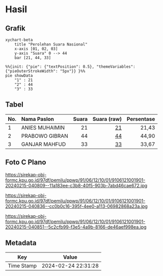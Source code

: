 # Hasil

## Grafik

```mermaid
xychart-beta
    title "Perolehan Suara Nasional"
    x-axis [01, 02, 03]
    y-axis "Suara" 0 --> 44
    bar [21, 44, 33]
```

```mermaid
%%{init: {"pie": {"textPosition": 0.5}, "themeVariables": {"pieOuterStrokeWidth": "5px"}} }%%
pie showData
    "1" : 21
    "2" : 44
    "3" : 33
```

## Tabel

| No. | Nama Paslon    | Suara | Suara (raw) | Persentase |
|:--- |:-------------- | -----:| -----------:| ----------:|
| 1   | ANIES MUHAIMIN | 21    | [21][p-1]   | 21,43      |
| 2   | PRABOWO GIBRAN | 44    | [44][p-2]   | 44,90      |
| 3   | GANJAR MAHFUD  | 33    | [33][p-3]   | 33,67      |


[p-1]: https://github.com/gigit-pemilu/pemilu-2024/blob/main/pilpres/hitung-suara/sub/91-papua/sub/06-biak-numfor/sub/12-samofa/sub/1001-samofa/sub/901-tps/sub/paslon-1.txt
[p-2]: https://github.com/gigit-pemilu/pemilu-2024/blob/main/pilpres/hitung-suara/sub/91-papua/sub/06-biak-numfor/sub/12-samofa/sub/1001-samofa/sub/901-tps/sub/paslon-2.txt
[p-3]: https://github.com/gigit-pemilu/pemilu-2024/blob/main/pilpres/hitung-suara/sub/91-papua/sub/06-biak-numfor/sub/12-samofa/sub/1001-samofa/sub/901-tps/sub/paslon-3.txt

## Foto C Plano

https://sirekap-obj-formc.kpu.go.id/97df/pemilu/ppwp/91/06/12/10/01/9106121001901-20240215-040809--11a183ee-c3b8-40f5-903b-7abd46cae672.jpg

https://sirekap-obj-formc.kpu.go.id/97df/pemilu/ppwp/91/06/12/10/01/9106121001901-20240215-040836--cc0b0c16-395f-4ee0-a113-06982868a23a.jpg

https://sirekap-obj-formc.kpu.go.id/97df/pemilu/ppwp/91/06/12/10/01/9106121001901-20240215-040851--5c2cfb99-f3e5-4a9b-8166-de46aef998ea.jpg


## Metadata

| Key        | Value               |
| ---------- | ------------------- |
| Time Stamp | 2024-02-24 22:31:28 |



